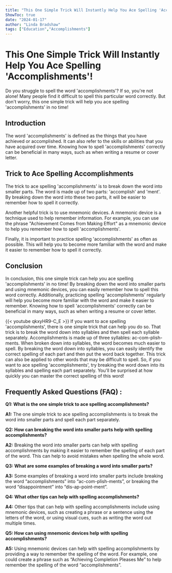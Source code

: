 ```yaml
---
title: "This One Simple Trick Will Instantly Help You Ace Spelling 'Accomplishments'!"
ShowToc: true 
date: "2024-01-17"
author: "Linda Bradshaw" 
tags: ["Education","Accomplishments"]
---
```

# This One Simple Trick Will Instantly Help You Ace Spelling 'Accomplishments'!

Do you struggle to spell the word 'accomplishments'? If so, you're not alone! Many people find it difficult to spell this particular word correctly. But don't worry, this one simple trick will help you ace spelling 'accomplishments' in no time!

## Introduction

The word 'accomplishments' is defined as the things that you have achieved or accomplished. It can also refer to the skills or abilities that you have acquired over time. Knowing how to spell 'accomplishments' correctly can be beneficial in many ways, such as when writing a resume or cover letter.

## Trick to Ace Spelling Accomplishments

The trick to ace spelling 'accomplishments' is to break down the word into smaller parts. The word is made up of two parts: 'accomplish' and 'ment'. By breaking down the word into these two parts, it will be easier to remember how to spell it correctly.

Another helpful trick is to use mnemonic devices. A mnemonic device is a technique used to help remember information. For example, you can use the phrase "Achievement Comes from Making Effort" as a mnemonic device to help you remember how to spell 'accomplishments'.

Finally, it is important to practice spelling 'accomplishments' as often as possible. This will help you to become more familiar with the word and make it easier to remember how to spell it correctly.

## Conclusion

In conclusion, this one simple trick can help you ace spelling 'accomplishments' in no time! By breaking down the word into smaller parts and using mnemonic devices, you can easily remember how to spell this word correctly. Additionally, practicing spelling 'accomplishments' regularly will help you become more familiar with the word and make it easier to remember. Knowing how to spell 'accomplishments' correctly can be beneficial in many ways, such as when writing a resume or cover letter.

{{< youtube qkxyHR9-C_E >}} 
If you want to ace spelling 'accomplishments', there is one simple trick that can help you do so. That trick is to break the word down into syllables and then spell each syllable separately. Accomplishments is made up of three syllables: ac-com-plish-ments. When broken down into syllables, the word becomes much easier to spell. By breaking the word down into syllables, you can easily identify the correct spelling of each part and then put the word back together. This trick can also be applied to other words that may be difficult to spell. So, if you want to ace spelling 'accomplishments', try breaking the word down into its syllables and spelling each part separately. You'll be surprised at how quickly you can master the correct spelling of this word!

## Frequently Asked Questions (FAQ) :
**Q1: What is the one simple trick to ace spelling accomplishments?**

**A1:** The one simple trick to ace spelling accomplishments is to break the word into smaller parts and spell each part separately.

**Q2: How can breaking the word into smaller parts help with spelling accomplishments?**

**A2:** Breaking the word into smaller parts can help with spelling accomplishments by making it easier to remember the spelling of each part of the word. This can help to avoid mistakes when spelling the whole word.

**Q3: What are some examples of breaking a word into smaller parts?**

**A3:** Some examples of breaking a word into smaller parts include breaking the word “accomplishments” into “ac-com-plish-ments”, or breaking the word “disappointment” into “dis-ap-point-ment”.

**Q4: What other tips can help with spelling accomplishments?**

**A4:** Other tips that can help with spelling accomplishments include using mnemonic devices, such as creating a phrase or a sentence using the letters of the word, or using visual cues, such as writing the word out multiple times.

**Q5: How can using mnemonic devices help with spelling accomplishments?**

**A5:** Using mnemonic devices can help with spelling accomplishments by providing a way to remember the spelling of the word. For example, one could create a phrase such as “Achieving Completion Pleases Me” to help remember the spelling of the word “accomplishments”.






